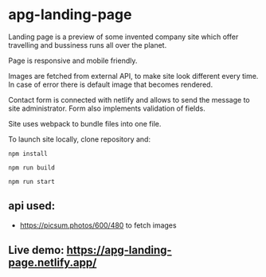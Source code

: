 # apg-landing-page

Landing page is a preview of some invented company site which offer travelling and bussiness runs all over the planet.

Page is responsive and mobile friendly.

Images are fetched from external API, to make site look different every time. In case of error there is default image that becomes rendered.

Contact form is connected with netlify and allows to send the message to site administrator. Form also implements validation of fields.

Site uses webpack to bundle files into one file.

To launch site locally, clone repository and:
``` 
npm install
```
```
npm run build 
```
```
npm run start
``` 


## api used:
* https://picsum.photos/600/480 to fetch images

## Live demo: https://apg-landing-page.netlify.app/
